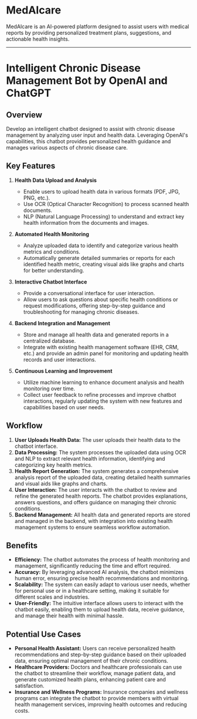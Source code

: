 # MedAIcare

MedAIcare is an AI-powered platform designed to assist users with medical reports by providing personalized treatment plans, suggestions, and actionable health insights.

---

# Intelligent Chronic Disease Management Bot by OpenAI and ChatGPT

## Overview

Develop an intelligent chatbot designed to assist with chronic disease management by analyzing user input and health data. Leveraging OpenAI's capabilities, this chatbot provides personalized health guidance and manages various aspects of chronic disease care.

## Key Features

1. **Health Data Upload and Analysis**
   - Enable users to upload health data in various formats (PDF, JPG, PNG, etc.).
   - Use OCR (Optical Character Recognition) to process scanned health documents.
   - NLP (Natural Language Processing) to understand and extract key health information from the documents and images.

2. **Automated Health Monitoring**
   - Analyze uploaded data to identify and categorize various health metrics and conditions.
   - Automatically generate detailed summaries or reports for each identified health metric, creating visual aids like graphs and charts for better understanding.

3. **Interactive Chatbot Interface**
   - Provide a conversational interface for user interaction.
   - Allow users to ask questions about specific health conditions or request modifications, offering step-by-step guidance and troubleshooting for managing chronic diseases.

4. **Backend Integration and Management**
   - Store and manage all health data and generated reports in a centralized database.
   - Integrate with existing health management software (EHR, CRM, etc.) and provide an admin panel for monitoring and updating health records and user interactions.

5. **Continuous Learning and Improvement**
   - Utilize machine learning to enhance document analysis and health monitoring over time.
   - Collect user feedback to refine processes and improve chatbot interactions, regularly updating the system with new features and capabilities based on user needs.

## Workflow

1. **User Uploads Health Data:** The user uploads their health data to the chatbot interface.
2. **Data Processing:** The system processes the uploaded data using OCR and NLP to extract relevant health information, identifying and categorizing key health metrics.
3. **Health Report Generation:** The system generates a comprehensive analysis report of the uploaded data, creating detailed health summaries and visual aids like graphs and charts.
4. **User Interaction:** The user interacts with the chatbot to review and refine the generated health reports. The chatbot provides explanations, answers questions, and offers guidance on managing their chronic conditions.
5. **Backend Management:** All health data and generated reports are stored and managed in the backend, with integration into existing health management systems to ensure seamless workflow automation.

## Benefits

- **Efficiency:** The chatbot automates the process of health monitoring and management, significantly reducing the time and effort required.
- **Accuracy:** By leveraging advanced AI analysis, the chatbot minimizes human error, ensuring precise health recommendations and monitoring.
- **Scalability:** The system can easily adapt to various user needs, whether for personal use or in a healthcare setting, making it suitable for different scales and industries.
- **User-Friendly:** The intuitive interface allows users to interact with the chatbot easily, enabling them to upload health data, receive guidance, and manage their health with minimal hassle.

## Potential Use Cases

- **Personal Health Assistant:** Users can receive personalized health recommendations and step-by-step guidance based on their uploaded data, ensuring optimal management of their chronic conditions.
- **Healthcare Providers:** Doctors and healthcare professionals can use the chatbot to streamline their workflow, manage patient data, and generate customized health plans, enhancing patient care and satisfaction.
- **Insurance and Wellness Programs:** Insurance companies and wellness programs can integrate the chatbot to provide members with virtual health management services, improving health outcomes and reducing costs.
